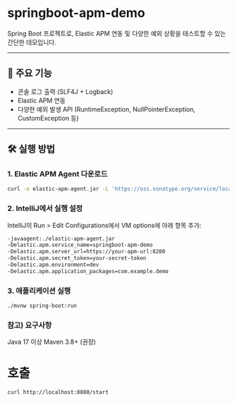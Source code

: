 # springboot-apm-demo

Spring Boot 프로젝트로, Elastic APM 연동 및 다양한 예외 상황을 테스트할 수 있는 간단한 데모입니다.

---

## 🚀 주요 기능

- 콘솔 로그 출력 (SLF4J + Logback)
- Elastic APM 연동
- 다양한 예외 발생 API (RuntimeException, NullPointerException, CustomException 등)

---

## 🛠️ 실행 방법

### 1. Elastic APM Agent 다운로드

```bash
curl -o elastic-apm-agent.jar -L 'https://oss.sonatype.org/service/local/artifact/maven/redirect?r=releases&g=co.elastic.apm&a=elastic-apm-agent&v=LATEST'
```

### 2. IntelliJ에서 실행 설정
IntelliJ의 Run > Edit Configurations에서 VM options에 아래 항목 추가:
```bash
-javaagent:./elastic-apm-agent.jar
-Delastic.apm.service_name=springboot-apm-demo
-Delastic.apm.server_url=https://your-apm-url:8200
-Delastic.apm.secret_token=your-secret-token
-Delastic.apm.environment=dev
-Delastic.apm.application_packages=com.example.demo
```
### 3. 애플리케이션 실행
```bash
./mvnw spring-boot:run
```

### 참고) 요구사항
Java 17 이상
Maven 3.8+ (권장)


# 호출
```bash
curl http://localhost:8080/start
```
